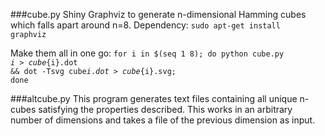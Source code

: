 
###cube.py
Shiny Graphviz to generate n-dimensional Hamming cubes which falls apart around n=8.
Dependency: <code>sudo apt-get install graphviz</code>

Make them all in one go:
<code>for i in $(seq 1 8); do python cube.py $i > cube${i}.dot && dot -Tsvg cube${i}.dot > cube${i}.svg; done</code>


###altcube.py
This program generates text files containing all unique n-cubes satisfying the properties described. 
This works in an arbitrary number of dimensions and takes a file of the previous dimension as input.


